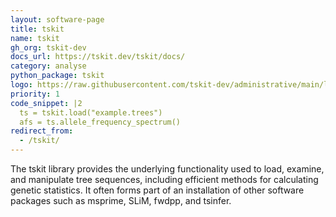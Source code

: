 ```yaml
---
layout: software-page
title: tskit
name: tskit
gh_org: tskit-dev
docs_url: https://tskit.dev/tskit/docs/
category: analyse
python_package: tskit
logo: https://raw.githubusercontent.com/tskit-dev/administrative/main/logos/svg/tskit/Tskit_logo_on_black_no_background.eps.svg
priority: 1
code_snippet: |2
  ts = tskit.load("example.trees")
  afs = ts.allele_frequency_spectrum()
redirect_from:
  - /tskit/
---
```

The tskit library provides the underlying functionality used to load, examine, and
manipulate tree sequences, including efficient methods for calculating genetic statistics.
It often forms part of an installation of other software packages such as 
msprime, SLiM, fwdpp, and tsinfer.